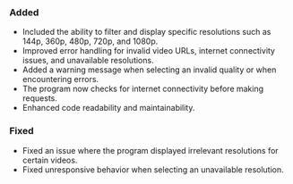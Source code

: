 ### Added
- Included the ability to filter and display specific resolutions such as 144p, 360p, 480p, 720p, and 1080p.
- Improved error handling for invalid video URLs, internet connectivity issues, and unavailable resolutions.
- Added a warning message when selecting an invalid quality or when encountering errors.
- The program now checks for internet connectivity before making requests.
- Enhanced code readability and maintainability.

### Fixed
- Fixed an issue where the program displayed irrelevant resolutions for certain videos.
- Fixed unresponsive behavior when selecting an unavailable resolution.
